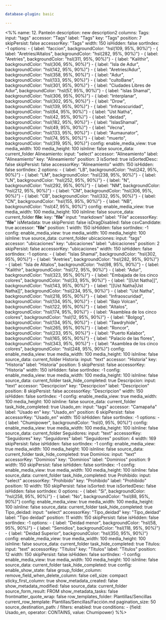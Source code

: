 ```yaml
---

database-plugin: basic

---
```


<%%
name: 12. Panteón
description: new description2
columns:
  Tags:
    input: "tags"
    accessor: "Tags"
    label: "Tags"
    key: "Tags"
    position: 7
    skipPersist: false
    accessorKey: "Tags"
    width: 150
    isHidden: false
    sortIndex: -1
    options:
      - { label: "faccion", backgroundColor: "hsl(109, 95%, 90%)"}
      - { label: "Aretries/Altalos", backgroundColor: "hsl(282, 95%, 90%)"}
      - { label: "Aretries", backgroundColor: "hsl(311, 95%, 90%)"}
      - { label: "Kalithir", backgroundColor: "hsl(306, 95%, 90%)"}
      - { label: "Isla de Adur", backgroundColor: "hsl(142, 95%, 90%)"}
      - { label: "Aretries/Adur", backgroundColor: "hsl(358, 95%, 90%)"}
      - { label: "Adur", backgroundColor: "hsl(133, 95%, 90%)"}
      - { label: "cultoBane", backgroundColor: "hsl(301, 95%, 90%)"}
      - { label: "Ciudades Libres de Adur", backgroundColor: "hsl(57, 95%, 90%)"}
      - { label: "Islas Shamal", backgroundColor: "hsl(306, 95%, 90%)"}
      - { label: "Interplanar", backgroundColor: "hsl(302, 95%, 90%)"}
      - { label: "Drow", backgroundColor: "hsl(139, 95%, 90%)"}
      - { label: "Infraoscuridad", backgroundColor: "hsl(64, 95%, 90%)"}
      - { label: "Ust Natha", backgroundColor: "hsl(42, 95%, 90%)"}
      - { label: "deidad", backgroundColor: "hsl(182, 95%, 90%)"}
      - { label: "IslasShamal", backgroundColor: "hsl(49, 95%, 90%)"}
      - { label: "Vecna", backgroundColor: "hsl(133, 95%, 90%)"}
      - { label: "Aumaunator", backgroundColor: "hsl(74, 95%, 90%)"}
      - { label: "muerto", backgroundColor: "hsl(319, 95%, 90%)"}
    config:
      enable_media_view: true
      media_width: 100
      media_height: 100
      isInline: false
      source_data: current_folder
  Alineamiento:
    input: "select"
    accessor: "Alineamiento"
    label: "Alineamiento"
    key: "Alineamiento"
    position: 3
    isSorted: true
    isSortedDesc: false
    skipPersist: false
    accessorKey: "Alineamiento"
    width: 150
    isHidden: false
    sortIndex: 2
    options:
      - { label: "LB", backgroundColor: "hsl(242, 95%, 90%)"}
      - { label: "LM", backgroundColor: "hsl(238, 95%, 90%)"}
      - { label: "LN", backgroundColor: "hsl(252, 95%, 90%)"}
      - { label: "N", backgroundColor: "hsl(292, 95%, 90%)"}
      - { label: "NM", backgroundColor: "hsl(212, 95%, 90%)"}
      - { label: "CM", backgroundColor: "hsl(306, 95%, 90%)"}
      - { label: "CB", backgroundColor: "hsl(332, 95%, 90%)"}
      - { label: "CN", backgroundColor: "hsl(155, 95%, 90%)"}
      - { label: "NB", backgroundColor: "hsl(47, 95%, 90%)"}
    config:
      enable_media_view: true
      media_width: 100
      media_height: 100
      isInline: false
      source_data: current_folder
  __file__:
    key: "__file__"
    input: "markdown"
    label: "File"
    accessorKey: "__file__"
    isMetadata: true
    skipPersist: false
    isDragDisabled: false
    csvCandidate: true
    accessor: "__file__"
    position: 1
    width: 150
    isHidden: false
    sortIndex: -1
    config:
      enable_media_view: true
      media_width: 100
      media_height: 100
      isInline: true
      source_data: current_folder
  ubicaciones:
    input: "tags"
    accessor: "ubicaciones"
    key: "ubicaciones"
    label: "ubicaciones"
    position: 2
    skipPersist: false
    accessorKey: "ubicaciones"
    width: 150
    isHidden: false
    sortIndex: -1
    options:
      - { label: "Islas Shamal", backgroundColor: "hsl(302, 95%, 90%)"}
      - { label: "Aretries", backgroundColor: "hsl(282, 95%, 90%)"}
      - { label: "Isla de Altalos", backgroundColor: "hsl(98, 95%, 90%)"}
      - { label: "Kalithir", backgroundColor: "hsl(72, 95%, 90%)"}
      - { label: "Adur", backgroundColor: "hsl(323, 95%, 90%)"}
      - { label: "Embajada de los cinco colores", backgroundColor: "hsl(33, 95%, 90%)"}
      - { label: "[[Ust Natha]]", backgroundColor: "hsl(143, 95%, 90%)"}
      - { label: "[[Ust Natha|Ust Natha]]", backgroundColor: "hsl(234, 95%, 90%)"}
      - { label: "Ust Natha", backgroundColor: "hsl(218, 95%, 90%)"}
      - { label: "Infraoscuridad", backgroundColor: "hsl(134, 95%, 90%)"}
      - { label: "Bajo Volcan", backgroundColor: "hsl(122, 95%, 90%)"}
      - { label: "Altalos", backgroundColor: "hsl(174, 95%, 90%)"}
      - { label: "Asamblea de los cinco colores", backgroundColor: "hsl(12, 95%, 90%)"}
      - { label: "Bolgog", backgroundColor: "hsl(134, 95%, 90%)"}
      - { label: "Tawdryhide", backgroundColor: "hsl(265, 95%, 90%)"}
      - { label: "Roncor", backgroundColor: "hsl(233, 95%, 90%)"}
      - { label: "Puerto Kalabor", backgroundColor: "hsl(165, 95%, 90%)"}
      - { label: "Palacio de las flores", backgroundColor: "hsl(343, 95%, 90%)"}
      - { label: "Asamblea de los cinco colores", backgroundColor: "hsl(248, 95%, 90%)"}
    config:
      enable_media_view: true
      media_width: 100
      media_height: 100
      isInline: false
      source_data: current_folder
  Historia:
    input: "text"
    accessor: "Historia"
    key: "Historia"
    label: "Historia"
    position: 5
    skipPersist: false
    accessorKey: "Historia"
    width: 150
    isHidden: false
    sortIndex: -1
    config:
      enable_media_view: true
      media_width: 100
      media_height: 100
      isInline: false
      source_data: current_folder
      task_hide_completed: true
  Descripcion:
    input: "text"
    accessor: "Descripcion"
    key: "Descripcion"
    label: "Descripcion"
    position: 8
    skipPersist: false
    accessorKey: "Descripcion"
    width: 150
    isHidden: false
    sortIndex: -1
    config:
      enable_media_view: true
      media_width: 100
      media_height: 100
      isInline: false
      source_data: current_folder
      task_hide_completed: true
  Usado_en:
    input: "tags"
    accessor: "Camapaña"
    label: "Usado en"
    key: "Usado_en"
    position: 6
    skipPersist: false
    accessorKey: "Usado_en"
    width: 150
    isHidden: false
    sortIndex: -1
    options:
      - { label: "Chumipower", backgroundColor: "hsl(0, 95%, 90%)"}
    config:
      enable_media_view: true
      media_width: 100
      media_height: 100
      isInline: false
      source_data: current_folder
  Seguidores:
    input: "text"
    accessorKey: "Seguidores"
    key: "Seguidores"
    label: "Seguidores"
    position: 4
    width: 169
    skipPersist: false
    isHidden: false
    sortIndex: -1
    config:
      enable_media_view: true
      media_width: 100
      media_height: 100
      isInline: false
      source_data: current_folder
      task_hide_completed: true
  Dominios:
    input: "text"
    accessorKey: "Dominios"
    key: "Dominios"
    label: "Dominios"
    position: 9
    width: 150
    skipPersist: false
    isHidden: false
    sortIndex: -1
    config:
      enable_media_view: true
      media_width: 100
      media_height: 100
      isInline: false
      source_data: current_folder
      task_hide_completed: true
  Prohibido:
    input: "select"
    accessorKey: "Prohibido"
    key: "Prohibido"
    label: "Prohibido"
    position: 10
    width: 150
    skipPersist: false
    isSorted: true
    isSortedDesc: false
    isHidden: false
    sortIndex: 0
    options:
      - { label: "Si", backgroundColor: "hsl(258, 95%, 90%)"}
      - { label: "No", backgroundColor: "hsl(88, 95%, 90%)"}
    config:
      enable_media_view: true
      media_width: 100
      media_height: 100
      isInline: false
      source_data: current_folder
      task_hide_completed: true
  Tipo_deidad:
    input: "select"
    accessorKey: "Tipo_deidad"
    key: "Tipo_deidad"
    label: "Tipo deidad"
    position: 11
    width: 150
    skipPersist: false
    isHidden: false
    sortIndex: -1
    options:
      - { label: "Deidad menor", backgroundColor: "hsl(58, 95%, 90%)"}
      - { label: "Semidios", backgroundColor: "hsl(118, 95%, 90%)"}
      - { label: "Deidad Superior", backgroundColor: "hsl(350, 95%, 90%)"}
    config:
      enable_media_view: true
      media_width: 100
      media_height: 100
      isInline: false
      source_data: current_folder
      task_hide_completed: true
  Titulos:
    input: "text"
    accessorKey: "Titulos"
    key: "Titulos"
    label: "Titulos"
    position: 12
    width: 150
    skipPersist: false
    isHidden: false
    sortIndex: -1
    config:
      enable_media_view: true
      media_width: 100
      media_height: 100
      isInline: false
      source_data: current_folder
      task_hide_completed: true
config:
  enable_show_state: false
  group_folder_column: 
  remove_field_when_delete_column: false
  cell_size: compact
  sticky_first_column: true
  show_metadata_created: false
  show_metadata_modified: false
  source_data: current_folder
  source_form_result: FROM
  show_metadata_tasks: false
  frontmatter_quote_wrap: false
  row_templates_folder: Plantillas/Sencillas
  current_row_template: Plantillas/Sencillas/Facción.md
  pagination_size: 50
  source_destination_path: /
filters:
  enabled: true
  conditions:
    - {field: Usado_en, operator: CONTAINS, value: Chumipower}
%%>